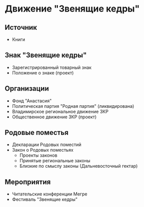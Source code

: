 # Движение "Звенящие кедры"
## Источник
- Книги
## Знак "Звенящие кедры"
- Зарегистрированный товарный знак
- Положение о знаке (проект)
## Организации
- Фонд "Анастасия"
- Политическая партия "Родная партия" (ликвидирована)
- Владимирское региональное движение ЗКР
- Общественное движение ЗКР (проект)
## Родовые поместья
- Декларации Родовых поместий
- Закон о Родовых поместьях  
  - Проекты законов
  - Принятые региональные законы
  - Близкие по смыслу законы (Дальневосточный гектар)
## Мероприятия
- Читательские конференции Мегре
- Фестиваль "Звенящие кедры"
